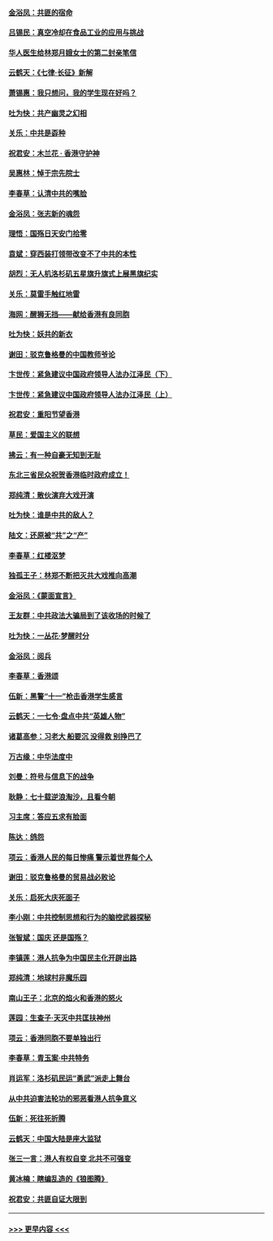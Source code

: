 #### [金浴凤：共匪的宿命](../pages/nsc993/n11586383.md?t=10151633) 
#### [吕锡民：真空冷却在食品工业的应用与挑战](../pages/nsc993/n11585819.md?t=10151633) 
#### [华人医生给林郑月娥女士的第二封亲笔信](../pages/nsc993/n11585124.md?t=10151633) 
#### [云鹤天：《七律·长征》新解](../pages/nsc993/n11584578.md?t=10151633) 
#### [萧锡惠：我只想问，我的学生现在好吗？](../pages/nsc993/n11583828.md?t=10151633) 
#### [吐为快：共产幽灵之幻相](../pages/nsc993/n11583224.md?t=10151633) 
#### [关乐：中共是孬种](../pages/nsc993/n11582099.md?t=10151633) 
#### [祝君安：木兰花 · 香港守护神](../pages/nsc993/n11581782.md?t=10151633) 
#### [吴惠林：悼于宗先院士](../pages/nsc993/n11580283.md?t=10151633) 
#### [李春草：认清中共的嘴脸](../pages/nsc993/n11579954.md?t=10151633) 
#### [金浴凤：张志新的魂怨](../pages/nsc993/n11579913.md?t=10151633) 
#### [理悟：国殇日天安门拾零](../pages/nsc993/n11579843.md?t=10151633) 
#### [袁斌：穿西装打领带改变不了中共的本性](../pages/nsc993/n11579814.md?t=10151633) 
#### [胡烈：无人机洛杉矶五星旗升旗式上展黑旗纪实](../pages/nsc993/n11579322.md?t=10151633) 
#### [关乐：莫雷手触红地雷](../pages/nsc993/n11577862.md?t=10151633) 
#### [海网：醒狮无挡——献给香港有良同胞](../pages/nsc993/n11577835.md?t=10151633) 
#### [吐为快：妖共的新衣](../pages/nsc993/n11577575.md?t=10151633) 
#### [谢田：驳克鲁格曼的中国教师爷论](../pages/nsc993/n11575034.md?t=10151633) 
#### [卞世传：紧急建议中国政府领导人法办江泽民（下）](../pages/nsc993/n11573390.md?t=10151633) 
#### [卞世传：紧急建议中国政府领导人法办江泽民（上）](../pages/nsc993/n11573208.md?t=10151633) 
#### [祝君安：重阳节望香港](../pages/nsc993/n11573190.md?t=10151633) 
#### [草民：爱国主义的联想](../pages/nsc993/n11572333.md?t=10151633) 
#### [拂云：有一种自豪无知到无耻](../pages/nsc993/n11572006.md?t=10151633) 
#### [东北三省民众祝贺香港临时政府成立！](../pages/nsc993/n11571215.md?t=10151633) 
#### [郑纯清：散伙演弃大戏开演](../pages/nsc993/n11570826.md?t=10151633) 
#### [吐为快：谁是中共的敌人？](../pages/nsc993/n11570817.md?t=10151633) 
#### [陆文：还原被“共”之“产”](../pages/nsc993/n11570798.md?t=10151633) 
#### [李春草：红楼沤梦](../pages/nsc993/n11569673.md?t=10151633) 
#### [独孤王子：林郑不断把灭共大戏推向高潮](../pages/nsc993/n11569381.md?t=10151633) 
#### [金浴凤：《蒙面宣言》](../pages/nsc993/n11569368.md?t=10151633) 
#### [王友群：中共政法大骗局到了该收场的时候了](../pages/nsc993/n11568940.md?t=10151633) 
#### [吐为快：一丛花‧梦醒时分](../pages/nsc993/n11567491.md?t=10151633) 
#### [金浴凤：阅兵](../pages/nsc993/n11567454.md?t=10151633) 
#### [李春草：香港颂](../pages/nsc993/n11567444.md?t=10151633) 
#### [伍新：黑警“十一”枪击香港学生感言](../pages/nsc993/n11567426.md?t=10151633) 
#### [云鹤天：一七令‧盘点中共“英雄人物”](../pages/nsc993/n11567091.md?t=10151633) 
#### [诸葛高参：习老大 船要沉 没得救 别挣巴了](../pages/nsc993/n11566976.md?t=10151633) 
#### [万古缘：中华法度中](../pages/nsc993/n11566726.md?t=10151633) 
#### [刘曼：符号与信息下的战争](../pages/nsc993/n11564655.md?t=10151633) 
#### [耿静：七十载逆浪淘沙，且看今朝](../pages/nsc993/n11564520.md?t=10151633) 
#### [习主席：答应五求有脸面](../pages/nsc993/n11563953.md?t=10151633) 
#### [陈达：鸽怨](../pages/nsc993/n11561879.md?t=10151633) 
#### [项云：香港人民的每日惨痛  警示着世界每个人](../pages/nsc993/n11559273.md?t=10151633) 
#### [谢田：驳克鲁格曼的贸易战必败论](../pages/nsc993/n11555840.md?t=10151633) 
#### [关乐：启死大庆死面子](../pages/nsc993/n11556823.md?t=10151633) 
#### [李小刚：中共控制思想和行为的脑控武器探秘](../pages/nsc993/n11556776.md?t=10151633) 
#### [张智斌：国庆  还是国殇？](../pages/nsc993/n11556617.md?t=10151633) 
#### [李镇莲：港人抗争为中国民主化开辟出路](../pages/nsc993/n11556570.md?t=10151633) 
#### [郑纯清：地球村非魔乐园](../pages/nsc993/n11555415.md?t=10151633) 
#### [南山王子：北京的焰火和香港的怒火](../pages/nsc993/n11555318.md?t=10151633) 
#### [莲园：生查子·天灭中共匡扶神州](../pages/nsc993/n11555302.md?t=10151633) 
#### [项云：香港同胞不要单独出行](../pages/nsc993/n11555276.md?t=10151633) 
#### [李春草：青玉案‧中共特务](../pages/nsc993/n11552356.md?t=10151633) 
#### [肖运军：洛杉矶民运“勇武”派走上舞台](../pages/nsc993/n11551595.md?t=10151633) 
#### [从中共迫害法轮功的邪恶看港人抗争意义](../pages/nsc993/n11540858.md?t=10151633) 
#### [伍新：死往死折腾](../pages/nsc993/n11550174.md?t=10151633) 
#### [云鹤天：中国大陆是座大监狱](../pages/nsc993/n11550155.md?t=10151633) 
#### [张三一言：港人有权自变 北共不可强变](../pages/nsc993/n11550132.md?t=10151633) 
#### [黄冰楠：瞎编乱造的《狼图腾》](../pages/nsc993/n11550082.md?t=10151633) 
#### [祝君安：共匪自证大限到](../pages/nsc993/n11550041.md?t=10151633) 

----
#### [ >>> 更早内容 <<< ](../indexes/nsc993-earlier.md)
